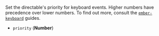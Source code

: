 Set the directable's priority for keyboard events. Higher numbers have precedence over lower numbers. To find out more, consult the [`ember-keyboard`](http://patience-tema-baron.github.io/ember-keyboard/#/priority) guides.

* `priority` (**Number**)
